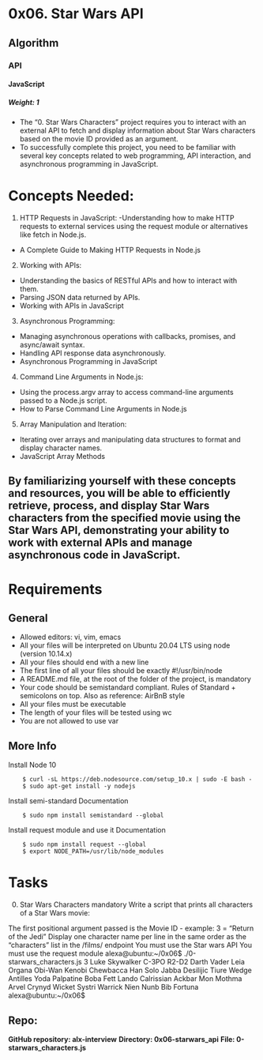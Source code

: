 # 0x06. Star Wars API
## Algorithm
### API
#### JavaScript
 ##### Weight: 1

- The “0. Star Wars Characters” project requires you to interact with an external API to fetch and display information about Star Wars characters based on the movie ID provided as an argument.
- To successfully complete this project, you need to be familiar with several key concepts related to web programming, API interaction, and asynchronous programming in JavaScript.

# Concepts Needed:

1. HTTP Requests in JavaScript:
-Understanding how to make HTTP requests to external services using the request module or alternatives like fetch in Node.js.
- A Complete Guide to Making HTTP Requests in Node.js

2. Working with APIs:
- Understanding the basics of RESTful APIs and how to interact with them.
- Parsing JSON data returned by APIs.
- Working with APIs in JavaScript

3. Asynchronous Programming:
- Managing asynchronous operations with callbacks, promises, and async/await syntax.
- Handling API response data asynchronously.
- Asynchronous Programming in JavaScript

4. Command Line Arguments in Node.js:
- Using the process.argv array to access command-line arguments passed to a Node.js script.
- How to Parse Command Line Arguments in Node.js

5. Array Manipulation and Iteration:
- Iterating over arrays and manipulating data structures to format and display character names.
- JavaScript Array Methods


By familiarizing yourself with these concepts and resources, you will be able to efficiently retrieve, process, and display Star Wars characters from the specified movie using the Star Wars API, demonstrating your ability to work with external APIs and manage asynchronous code in JavaScript.
---------------------------------------------------------

# Requirements
## General

- Allowed editors: vi, vim, emacs
- All your files will be interpreted on Ubuntu 20.04 LTS using node (version 10.14.x)
- All your files should end with a new line
- The first line of all your files should be exactly #!/usr/bin/node
- A README.md file, at the root of the folder of the project, is mandatory
- Your code should be semistandard compliant. Rules of Standard + semicolons on top. Also as reference: AirBnB style
- All your files must be executable
- The length of your files will be tested using wc
- You are not allowed to use var

## More Info
Install Node 10

        $ curl -sL https://deb.nodesource.com/setup_10.x | sudo -E bash -
        $ sudo apt-get install -y nodejs

Install semi-standard
        Documentation

        $ sudo npm install semistandard --global

Install request module and use it
        Documentation

        $ sudo npm install request --global
        $ export NODE_PATH=/usr/lib/node_modules

# Tasks

0. Star Wars Characters
mandatory
Write a script that prints all characters of a Star Wars movie:

The first positional argument passed is the Movie ID - example: 3 = “Return of the Jedi”
Display one character name per line in the same order as the “characters” list in the /films/ endpoint
You must use the Star wars API
You must use the request module
        alexa@ubuntu:~/0x06$ ./0-starwars_characters.js 3
        Luke Skywalker
        C-3PO
        R2-D2
        Darth Vader
        Leia Organa
        Obi-Wan Kenobi
        Chewbacca
        Han Solo
        Jabba Desilijic Tiure
        Wedge Antilles
        Yoda
        Palpatine
        Boba Fett
        Lando Calrissian
        Ackbar
        Mon Mothma
        Arvel Crynyd
        Wicket Systri Warrick
        Nien Nunb
        Bib Fortuna
        alexa@ubuntu:~/0x06$ 

## Repo:

__GitHub repository: alx-interview__
__Directory: 0x06-starwars_api__
__File: 0-starwars_characters.js__